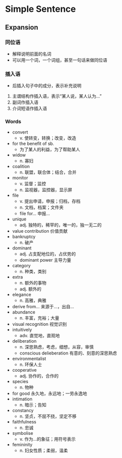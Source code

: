 # Simple Sentence

## Expansion

### 同位语

- 解释说明前面的名词
- 可以用一个词，一个词组，甚至一句话来做同位语

### 插入语

- 后插入句子中的成分，表示补充说明

1. 主谓结构作插入语，表示“某人说，某人认为...”
2. 副词作插入语
3. 介词短语作插入语

### Words

- convert
    - v. 使转变，转换；改变，改造
- for the benefit of sb.
    - 为了某人的利益，为了帮助某人
- widow
    - n. 寡妇
- coalition
    - n. 联盟，联合体；结合，合并
- monitor
    - v. 监督；监控
    - n. 监视器，监控器，显示屏
- file
    - v. 提出申请，申报；归档，存档
    - n. 文档，档案；文件夹
    - file for... 申报...
- unique
    - adj. 独特的，稀罕的，唯一的，独一无二的
- value contribution 价值贡献
- bankruptcy
    - n. 破产
- dominant
    - adj. 占支配地位的，占优势的
    - dominant power 主导力量
- category
    - n. 种类，类别
- extra
    - n. 额外的事物
    - adj. 额外的
- elegance
    - n. 高雅，典雅
- derive from... 来源于...，出自...
- abundance
    - n. 丰富，充裕；大量
- visual recognition 视觉识别
- intuitively
    - adv. 直觉地，直观地
- deliberation
    - n. 深思熟虑，考虑，细想，从容，审慎
    - conscious delieberation 有意的、刻意的深思熟虑
- environmentalist
    - n. 环保人士
- cooperative
    - adj. 协作的，合作的
- species
    - n. 物种
- for good 永久地，永远地；一劳永逸地
- intimation
    - n. 暗示；告知
- constancy
    - n. 坚贞，不屈不挠，坚定不移
- faithfulness
    - n. 忠诚
- symbolise
    - v. 作为...的象征；用符号表示
- femininity
    - n. 妇女性质；柔弱，温柔



